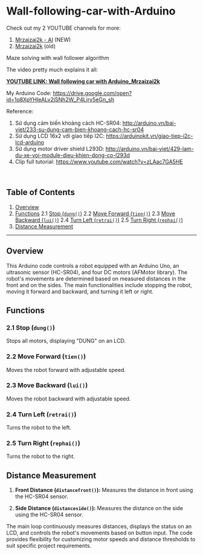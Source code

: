 # Wall-following-car-with-Arduino
Check out my 2 YOUTUBE channels for more:
1. [Mrzaizai2k - AI](https://www.youtube.com/channel/UCFGCVG0P2eLS5jkDaE0vSfA) (NEW)
2. [Mrzaizai2k](https://www.youtube.com/channel/UCCq3lQ1W437euT9eq2_26HQ) (old)

Maze solving with wall follower algorithm 

The video pretty much explains it all:

[**YOUTUBE LINK: Wall following car with Arduino_Mrzaizai2k**](https://www.youtube.com/watch?v=ztjC2I54o4M&list=PLwPBf6q2CQ-btTIgsZXhBJY6vKkSxBtxv)

My Arduino Code: https://drive.google.com/open?id=1q8XpYHIeALv2iSNh2W_P4Ljrv5eGn_sh

Reference: 

1. Sử dụng cảm biến khoảng cách HC-SR04: http://arduino.vn/bai-viet/233-su-dung-cam-bien-khoang-cach-hc-sr04
2. Sử dụng LCD 16x2 với giao tiếp I2C: https://arduinokit.vn/giao-tiep-i2c-lcd-arduino
3. Sử dụng motor driver shield L293D: http://arduino.vn/bai-viet/429-lam-du-xe-voi-module-dieu-khien-dong-co-l293d
4. Clip full tutorial: https://www.youtube.com/watch?v=zLAac7GA5HE 

</br>

## Table of Contents
1. [Overview](#overview)
2. [Functions](#functions)
   2.1 [Stop (`dung()`)](#stop-dung)
   2.2 [Move Forward (`tien()`)](#move-forward-tien)
   2.3 [Move Backward (`lui()`)](#move-backward-lui)
   2.4 [Turn Left (`retrai()`)](#turn-left-retrai)
   2.5 [Turn Right (`rephai()`)](#turn-right-rephai)
3. [Distance Measurement](#distance-measurement)

---

## Overview <a name="overview"></a>

This Arduino code controls a robot equipped with an Arduino Uno, an ultrasonic sensor (HC-SR04), and four DC motors (AFMotor library). The robot's movements are determined based on measured distances in the front and on the sides. The main functionalities include stopping the robot, moving it forward and backward, and turning it left or right.

## Functions <a name="functions"></a>

### 2.1 Stop (`dung()`) <a name="stop-dung"></a>
Stops all motors, displaying "DUNG" on an LCD.

### 2.2 Move Forward (`tien()`) <a name="move-forward-tien"></a>
Moves the robot forward with adjustable speed.

### 2.3 Move Backward (`lui()`) <a name="move-backward-lui"></a>
Moves the robot backward with adjustable speed.

### 2.4 Turn Left (`retrai()`) <a name="turn-left-retrai"></a>
Turns the robot to the left.

### 2.5 Turn Right (`rephai()`) <a name="turn-right-rephai"></a>
Turns the robot to the right.

## Distance Measurement <a name="distance-measurement"></a>

1. **Front Distance (`distancefront()`):** Measures the distance in front using the HC-SR04 sensor.

2. **Side Distance (`distanceside()`):** Measures the distance on the side using the HC-SR04 sensor.

The main loop continuously measures distances, displays the status on an LCD, and controls the robot's movements based on button input. The code provides flexibility for customizing motor speeds and distance thresholds to suit specific project requirements.
